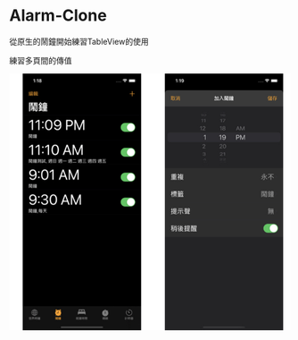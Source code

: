 # Alarm-Clone
從原生的鬧鐘開始練習TableView的使用

練習多頁間的傳值

![image](https://github.com/RayHsu1990/Alarm-Clone/blob/master/alarm/alarm.001.jpeg)
